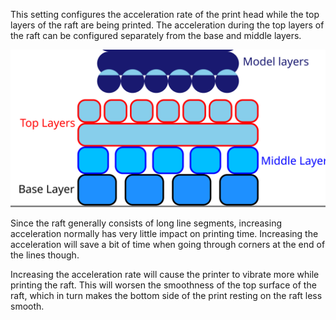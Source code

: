 This setting configures the acceleration rate of the print head while the top layers of the raft are being printed. The acceleration during the top layers of the raft can be configured separately from the base and middle layers.

![Where the top layers are located in the raft](../images/raft_dimensions_simplified.svg)

Since the raft generally consists of long line segments, increasing acceleration normally has very little impact on printing time. Increasing the acceleration will save a bit of time when going through corners at the end of the lines though.

Increasing the acceleration rate will cause the printer to vibrate more while printing the raft. This will worsen the smoothness of the top surface of the raft, which in turn makes the bottom side of the print resting on the raft less smooth.